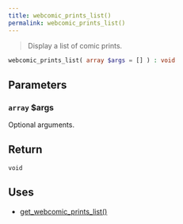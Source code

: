 ```yaml
---
title: webcomic_prints_list()
permalink: webcomic_prints_list()
---
```


> Display a list of comic prints.

```php
webcomic_prints_list( array $args = [] ) : void
```

## Parameters

### `array` $args
Optional arguments.

## Return

`void`

## Uses
- [get_webcomic_prints_list()](get_webcomic_prints_list())
